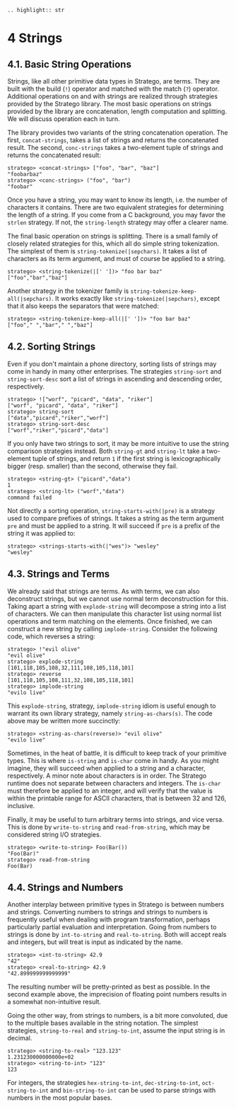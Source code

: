 ```eval_rst
.. highlight:: str
```


# 4 Strings


## 4.1. Basic String Operations

Strings, like all other primitive data types in Stratego, are terms. They are built with the build (`!`) operator and matched with the match (`?`) operator. Additional operations on and with strings are realized through strategies provided by the Stratego library. The most basic operations on strings provided by the library are concatenation, length computation and splitting. We will discuss operation each in turn.

The library provides two variants of the string concatenation operation. The first, `concat-strings`, takes a list of strings and returns the concatenated result. The second, `conc-strings` takes a two-element tuple of strings and returns the concatenated result:

```
stratego> <concat-strings> ["foo", "bar", "baz"]
"foobarbaz"
stratego> <conc-strings> ("foo", "bar")
"foobar"
```

Once you have a string, you may want to know its length, i.e. the number of characters it contains. There are two equivalent strategies for determining the length of a string. If you come from a C background, you may favor the `strlen` strategy. If not, the `string-length` strategy may offer a clearer name.

The final basic operation on strings is splitting. There is a small family of closely related strategies for this, which all do simple string tokenization. The simplest of them is `string-tokenize(|sepchars)`. It takes a list of characters as its term argument, and must of course be applied to a string.

```
stratego> <string-tokenize(|[' '])> "foo bar baz"
["foo","bar","baz"]
```

Another strategy in the tokenizer family is `string-tokenize-keep-all(|sepchars)`. It works exactly like `string-tokenize(|sepchars)`, except that it also keeps the separators that were matched:

```
stratego> <string-tokenize-keep-all(|[' '])> "foo bar baz"
["foo"," ","bar"," ","baz"]
```


## 4.2. Sorting Strings


Even if you don't maintain a phone directory, sorting lists of strings may come in handy in many other enterprises. The strategies `string-sort` and `string-sort-desc` sort a list of strings in ascending and descending order, respectively.

```
stratego> !["worf", "picard", "data", "riker"]
["worf", "picard", "data", "riker"]
stratego> string-sort
["data","picard","riker","worf"]
stratego> string-sort-desc
["worf","riker","picard","data"]
```

If you only have two strings to sort, it may be more intuitive to use the string comparison strategies instead. Both `string-gt` and `string-lt` take a two-element tuple of strings, and return `1` if the first string is lexicographically bigger (resp. smaller) than the second, otherwise they fail.

```
stratego> <string-gt> ("picard","data")
1
stratego> <string-lt> ("worf","data")
command failed
```

Not directly a sorting operation, `string-starts-with(|pre)` is a strategy used to compare prefixes of strings. It takes a string as the term argument `pre` and must be applied to a string. It will succeed if `pre` is a prefix of the string it was applied to:

```
stratego> <strings-starts-with(|"wes")> "wesley"
"wesley"
```

## 4.3. Strings and Terms

We already said that strings are terms. As with terms, we can also deconstruct strings, but we cannot use normal term deconstruction for this. Taking apart a string with `explode-string` will decompose a string into a list of characters. We can then manipulate this character list using normal list operations and term matching on the elements. Once finished, we can construct a new string by calling `implode-string`. Consider the following code, which reverses a string:

```
stratego> !"evil olive"
"evil olive"
stratego> explode-string
[101,118,105,108,32,111,108,105,118,101]
stratego> reverse
[101,118,105,108,111,32,108,105,118,101]
stratego> implode-string
"evilo live"
```

This `explode-string`, strategy, `implode-string` idiom is useful enough to warrant its own library strategy, namely `string-as-chars(s)`. The code above may be written more succinctly:

```
stratego> <string-as-chars(reverse)> "evil olive"
"evilo live"
```

Sometimes, in the heat of battle, it is difficult to keep track of your primitive types. This is where `is-string` and `is-char` come in handy. As you might imagine, they will succeed when applied to a string and a character, respectively. A minor note about characters is in order. The Stratego runtime does not separate between characters and integers. The `is-char` must therefore be applied to an integer, and will verify that the value is within the printable range for ASCII characters, that is between 32 and 126, inclusive.

Finally, it may be useful to turn arbitrary terms into strings, and vice versa. This is done by `write-to-string` and `read-from-string`, which may be considered string I/O strategies.

```
stratego> <write-to-string> Foo(Bar())
"Foo(Bar)"
stratego> read-from-string
Foo(Bar)
```


## 4.4. Strings and Numbers

Another interplay between primitive types in Stratego is between numbers and strings. Converting numbers to strings and strings to numbers is frequently useful when dealing with program transformation, perhaps particularly partial evaluation and interpretation. Going from numbers to strings is done by `int-to-string` and `real-to-string`. Both will accept reals and integers, but will treat is input as indicated by the name.

```
stratego> <int-to-string> 42.9
"42"
stratego> <real-to-string> 42.9
"42.899999999999999"
```

The resulting number will be pretty-printed as best as possible. In the second example above, the imprecision of floating point numbers results in a somewhat non-intuitive result.

Going the other way, from strings to numbers, is a bit more convoluted, due to the multiple bases available in the string notation. The simplest strategies, `string-to-real` and `string-to-int`, assume the input string is in decimal.

```
stratego> <string-to-real> "123.123"
1.231230000000000e+02
stratego> <string-to-int> "123"
123
```

For integers, the strategies `hex-string-to-int`, `dec-string-to-int`, `oct-string-to-int` and `bin-string-to-int` can be used to parse strings with numbers in the most popular bases.
